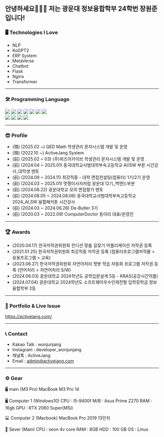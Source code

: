 
안녕하세요🙇🏻‍♂️ 저는 광운대 정보융합학부 24학번 장원준 입니다! 
---
### 🖥 Technologies I Love
* NLP 
* KoGPT2
* ERP System
* MetaVerse
* Chatbot
* Flask
* Nginx
* Transformer

---
### 🛠 Programming Language 
  <div class="center">
    <img src="https://img.shields.io/badge/flask-000000?style=for-the-badge&logo=flask&logoColor=white">
    <img src="https://img.shields.io/badge/spring-99063?style=for-the-badge&logo=spring&logoColor=white">
    <img src="https://img.shields.io/badge/django-092E20?style=for-the-badge&logo=django&logoColor=white">
    <img src="https://img.shields.io/badge/nginx-00FF80?style=for-the-badge&logo=nginx&logoColor=black">
    <img src="https://img.shields.io/badge/linux-FCC624?style=for-the-badge&logo=linux&logoColor=black"> 
    <img src="https://img.shields.io/badge/mysql-4479A1?style=for-the-badge&logo=mysql&logoColor=white"> 
    <img src="https://img.shields.io/badge/html5-E34F26?style=for-the-badge&logo=html5&logoColor=white"> <br>
    <img src="https://img.shields.io/badge/css-1572B6?style=for-the-badge&logo=css3&logoColor=white"> 
    <img src="https://img.shields.io/badge/javascript-F7DF1E?style=for-the-badge&logo=javascript&logoColor=black"> 
    <img src="https://img.shields.io/badge/git-F05032?style=for-the-badge&logo=git&logoColor=white">
    <img src="https://img.shields.io/badge/fontawesome-339AF0?style=for-the-badge&logo=fontawesome&logoColor=white">
  </div>
  
---
### 😎 Profile
* (現) (2025.02 ~) QED Math 학생관리 문자시스템 개발 및 운영
* (現) (2022.10 ~) ActiveJang System
* (前) (2025.02 ~ 03) (주)위즈아카이브 학생관리 문자시스템 개발 및 운영
* (前) (2024.04 ~ 2025.01) 동국대학교사범대학부속고등학교 AI/SW 부분 시간강사_대학생 멘토
* (前) (2024.09 ~ 2024.11) 최강적중 - 대학 면접컨설팅(컴퓨터) 1기/2기 운영
* (前) (2024.03 ~ 2025.01) 멋쟁이사자처럼 광운대 12기_백엔드부분
* (前) (2024.08.22) 광운대학교 모의 면접평가 멘토
* (前) (2024.08.05 ~ 2024.08.06) 동국대학교사범대학부속고등학교 2024_AI,SW 융합해커톤 시간강사
* (前) (2024.03 ~ 2024.06.26) De-Butler 3기
* (前) (2020.03 ~ 2022.09) ComputerDoctor 동아리 대표/운영진

---
### 🏆 Awards
* (2020.04.17) 한국저작권위원회 컨디션 맞춤 길찾기 어플리케이션 저작권 등록
* (2021.01.25) 한국저작권위원회 최강적중 저작권 등록 (컴퓨터프로그램저작물 > 응용프로그램 > 교육)
* (2023.06.27) 한국저작권위원회 자연어처리 챗봇 학습 자동화 프로그램 저작권 등록 (언어처리 > 자연어처리 S/W)
* (2024.06.03) 광운대학교 2024학년도 공학입문설계 5등 - KRAS(공강시간어플)
* (2024.07.04) 광운대학교 2024학년도 소프트웨어우수인재전형 입학장학금 정보융합학부 2등

---

### 💾 Portfolio & Live Issue 
https://activejang.com/

---
### 📞 Contact 
* Kakao Talk : wonjunjang
* Instagram : developer_wonjunjang
* 채널톡 : ActiveJang
* Email : admin@activejang.com


___
### ⚙️ Gear
🖥 main (M3 Pro)
MacBook M3 Pro 14

🖥  Computer 1 (Windows10)
CPU : I5-9400f
M/B : Asus Prime Z270 
RAM : 16gb
GPU :  RTX 2060 Super(MSi)

💻 Computer 2 (Macbook)
MacBook Pro 2019 13인치

🐧 Sever (Main)
CPU : xeon 4v core
RAM : 8GB
HDD : 100 GB
OS : Linux

